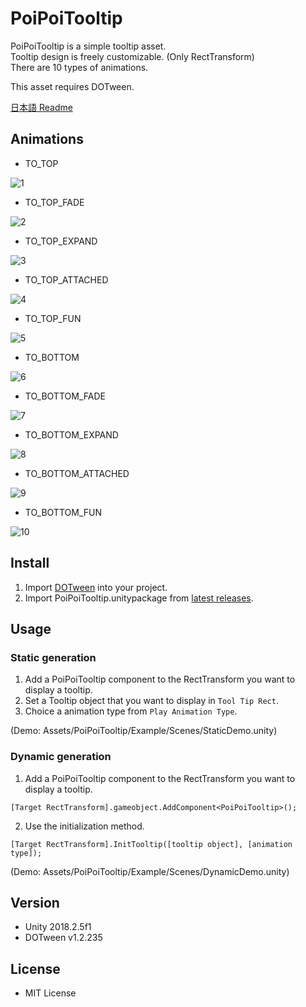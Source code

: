 # PoiPoiTooltip

PoiPoiTooltip is a simple tooltip asset.  
Tooltip design is freely customizable. (Only RectTransform)  
There are 10 types of animations.

This asset requires DOTween.

[日本語 Readme](/README_JP.md)

## Animations
- TO_TOP

![1](https://user-images.githubusercontent.com/398736/55278540-f38b6a00-5350-11e9-8ffc-55344518d15a.gif)

- TO_TOP_FADE

![2](https://user-images.githubusercontent.com/398736/55278557-2afa1680-5351-11e9-857c-a9f2eb51096f.gif)

- TO_TOP_EXPAND

![3](https://user-images.githubusercontent.com/398736/55278642-75c85e00-5352-11e9-9075-3646d152952b.gif)

- TO_TOP_ATTACHED

![4](https://user-images.githubusercontent.com/398736/55278644-82e54d00-5352-11e9-84e6-55706908709c.gif)

- TO_TOP_FUN

![5](https://user-images.githubusercontent.com/398736/55278647-8bd61e80-5352-11e9-9137-d9563b686c31.gif)

- TO_BOTTOM

![6](https://user-images.githubusercontent.com/398736/55278650-942e5980-5352-11e9-8051-69df94afc3ad.gif)

- TO_BOTTOM_FADE

![7](https://user-images.githubusercontent.com/398736/55278654-a27c7580-5352-11e9-8dfd-67d0259807c1.gif)

- TO_BOTTOM_EXPAND

![8](https://user-images.githubusercontent.com/398736/55278657-aad4b080-5352-11e9-9234-f7f8b1020f2f.gif)

- TO_BOTTOM_ATTACHED

![9](https://user-images.githubusercontent.com/398736/55278659-b32ceb80-5352-11e9-889b-ede76ff8fd3e.gif)

- TO_BOTTOM_FUN

![10](https://user-images.githubusercontent.com/398736/55278663-baec9000-5352-11e9-97c9-d52af9408ad6.gif)


## Install
1. Import [DOTween](http://dotween.demigiant.com/) into your project.
2. Import PoiPoiTooltip.unitypackage from [latest releases](https://github.com/arket/PoiPoiTooltip/releases/).

## Usage

### Static generation
1. Add a PoiPoiTooltip component to the RectTransform you want to display a tooltip.
2. Set a Tooltip object that you want to display in `Tool Tip Rect`.
3. Choice a animation type from `Play Animation Type`.

(Demo: Assets/PoiPoiTooltip/Example/Scenes/StaticDemo.unity)

### Dynamic generation
1. Add a PoiPoiTooltip component to the RectTransform you want to display a tooltip.
```
[Target RectTransform].gameobject.AddComponent<PoiPoiTooltip>();
```
2. Use the initialization method.
```
[Target RectTransform].InitTooltip([tooltip object], [animation type]);
```

 (Demo: Assets/PoiPoiTooltip/Example/Scenes/DynamicDemo.unity)

## Version
- Unity 2018.2.5f1
- DOTween v1.2.235

## License
- MIT License